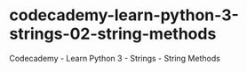 # codecademy-learn-python-3-strings-02-string-methods
Codecademy - Learn Python 3 - Strings - String Methods
